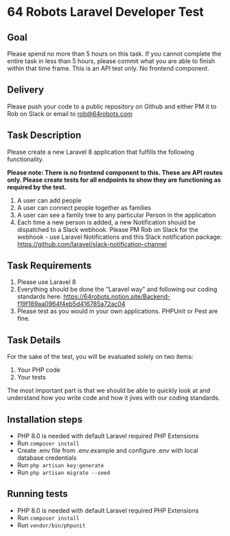 # 64 Robots Laravel Developer Test

## Goal

Please spend no more than 5 hours on this task.  If you cannot complete the entire task in less than 5 hours, please commit what you are able to finish within that time frame. This is an API test only. No frontend component.

## Delivery

Please push your code to a public repository on Github and either PM it to Rob on Slack or email to rob@64robots.com

## Task Description

Please create a new Laravel 8 application that fulfills the following functionality.

**Please note: There is no frontend component to this. These are API routes only. Please create tests for all endpoints to show they are functioning as required by the test.**

1. A user can add people
2. A user can connect people together as families
3. A user can see a family tree to any particular Person in the application 
4. Each time a new person is added, a new Notification should be dispatched to a Slack webhook. Please PM Rob on Slack for the webhook - use Laravel Notifications and this Slack notification package: https://github.com/laravel/slack-notification-channel

## Task Requirements

1. Please use Laravel 8
2. Everything should be done the "Laravel way" and following our coding standards here: https://64robots.notion.site/Backend-f19f189aa0964f4eb5d416785a72ac04
3. Please test as you would in your own applications. PHPUnit or Pest are fine. 

## Task Details

For the sake of the test, you will be evaluated solely on two items:

1. Your PHP code
2. Your tests

The most important part is that we should be able to quickly look at and understand how you write code and how it jives with our coding standards. 

## Installation steps
- PHP 8.0 is needed with default Laravel required PHP Extensions
- Run ```composer install```
- Create .env file from .env.example and configure .env with local database credentials
- Run ```php artisan key:generate```
- Run ```php artisan migrate --seed```

## Running tests
- PHP 8.0 is needed with default Laravel required PHP Extensions
- Run ```composer install```
- Run ```vendor/bin/phpunit```
